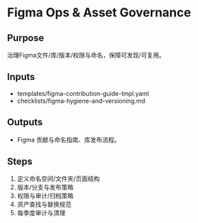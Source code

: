 # Figma Ops & Asset Governance

## Purpose

治理Figma文件/库/版本/权限与命名，保障可发现/可复用。

## Inputs

- templates/figma-contribution-guide-tmpl.yaml
- checklists/figma-hygiene-and-versioning.md

## Outputs

- Figma 贡献与命名指南、库发布流程。

## Steps

1. 定义命名空间/文件夹/页面结构
2. 版本/分支与发布策略
3. 权限与审计/归档策略
4. 资产查找与替换规范
5. 每季度审计与清理
